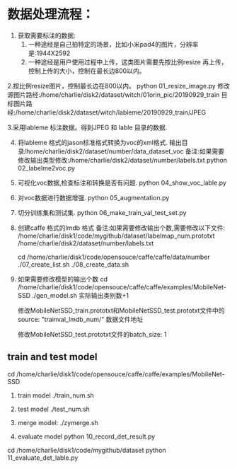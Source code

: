 # 数据处理流程：
1. 获取需要标注的数据:
   1) 一种途经是自己拍特定的场景，比如小米pad4的图片，分辨率是:1944X2592
   2) 一种途经是用户使用过程中上传，这类图片需要先按比例resize 再上传，控制上传的大小，控制在最长边800以内。

2.按比例resize图片，控制最长边在800以内。
  python 01_resize_image.py
  修改源图片路经:/home/charlie/disk2/dataset/witch/01orin_pic/20190929_train
    目标图片路经:/home/charlie/disk2/dataset/witch/lableme/20190929_train/JPEG


3.采用lableme 标注数据。得到JPEG 和 lable 目录的数据.

4. 将lableme 格式的jason标准格式转换为voc的xml格式.
   输出目录/home/charlie/disk2/dataset/number/data_dataset_voc
   备注:如果需要修改输出类型修改:/home/charlie/disk2/dataset/number/labels.txt
   python 02_labelme2voc.py
   
5. 可视化voc数据,检查标注和转换是否有问题.
   python 04_show_voc_lable.py

6. 对voc数据进行数据增强.
   python 05_augmentation.py

7. 切分训练集和测试集.
   python 06_make_train_val_test_set.py

8. 创建caffe 格式的lmdb 格式
   备注:如果需要修改输出个数,需要修改以下文件:
   /home/charlie/disk1/code/mygithub/dataset/labelmap_num.prototxt
   /home/charlie/disk2/dataset/number/labels.txt

   cd /home/charlie/disk1/code/opensouce/caffe/caffe/data/number
   ./07_create_list.sh
   ./08_create_data.sh


9. 如果需要修改模型的输出个数
   cd /home/charlie/disk1/code/opensouce/caffe/caffe/examples/MobileNet-SSD
   ./gen_model.sh 实际输出类别数+1

   修改MobileNetSSD_train.prototxt和MobileNetSSD_test.prototxt文件中的
   source: "trainval_lmdb_num/"   数据文件地址
   
   修改MobileNetSSD_test.prototxt文件的batch_size: 1



train and test model
-------------------------------------------------------------------
cd /home/charlie/disk1/code/opensouce/caffe/caffe/examples/MobileNet-SSD
1. train model 
./train_num.sh

2. test model
./test_num.sh

3. merge model:
./zymerge.sh

4. evaluate model
python 10_record_det_result.py

cd /home/charlie/disk1/code/mygithub/dataset 
python 11_evaluate_det_lable.py
